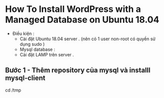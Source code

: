 # How To Install WordPress with a Managed Database on Ubuntu 18.04    

- Điều kiện :  
    - Cài đặt Ubuntu 18.04 server . (nên có 1 user non-root có quyền sử dụng sudo ) 
    - Mysql database : 
    - Cài đặt LAMP trên server .  
## Bước 1 - Thêm repository của mysql và installl mysql-client  
cd /tmp